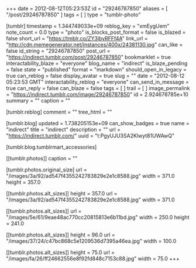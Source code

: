 +++
date = 2012-08-12T05:23:53Z
id = "29246787850"
aliases = [ "/post/29246787850" ]
tags = [ ]
type = "tumblr-photo"

[tumblr]
timestamp = 1.344749033e+09
reblog_key = "xmEygUem"
note_count = 0.0
type = "photo"
is_blocks_post_format = false
is_blazed = false
short_url = "https://tmblr.co/ZY3jbyRFFf4A"
link_url = "http://cdn.memegenerator.net/instances/400x/24381130.jpg"
can_like = false
id_string = "29246787850"
post_url = "https://indirect.tumblr.com/post/29246787850"
bookmarklet = true
interactability_blaze = "everyone"
blog_name = "indirect"
is_blaze_pending = false
state = "published"
format = "markdown"
should_open_in_legacy = true
can_reblog = false
display_avatar = true
slug = ""
date = "2012-08-12 05:23:53 GMT"
interactability_reblog = "everyone"
can_send_in_message = true
can_reply = false
can_blaze = false
tags = [ ]
trail = [ ]
image_permalink = "https://indirect.tumblr.com/image/29246787850"
id = 2.924678785e+10
summary = ""
caption = ""

[tumblr.reblog]
comment = ""
tree_html = ""

[tumblr.blog]
updated = 1.738205153e+09
can_show_badges = true
name = "indirect"
title = "indirect"
description = ""
url = "https://indirect.tumblr.com/"
uuid = "t:PgyUJU3SA2Klwyt81UWAwQ"

[tumblr.blog.tumblrmart_accessories]

[[tumblr.photos]]
caption = ""

[tumblr.photos.original_size]
url = "/images/3a/92/ad547f4355242783829e2e1c8588.jpg"
width = 371.0
height = 357.0

[[tumblr.photos.alt_sizes]]
height = 357.0
url = "/images/3a/92/ad547f4355242783829e2e1c8588.jpg"
width = 371.0

[[tumblr.photos.alt_sizes]]
url = "/images/5e/61/9eae48ac770cc20815813e6b11bd.jpg"
width = 250.0
height = 241.0

[[tumblr.photos.alt_sizes]]
height = 96.0
url = "/images/37/24/c47bc868c5e1209536d7395a46ea.jpg"
width = 100.0

[[tumblr.photos.alt_sizes]]
height = 75.0
url = "/images/fa/26/ff24662556e8f92fd848c7153c88.jpg"
width = 75.0
+++
